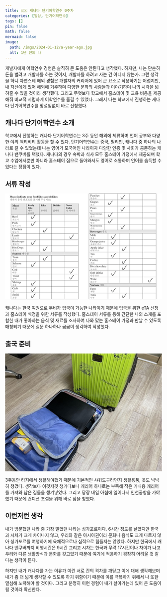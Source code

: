 ```yaml
---
title: 🇨🇦 캐나다 단기어학연수 0주차
categories: [일상, 단기어학연수]
tags: []
pin: false
math: false
mermaid: false
image:
  path: /imgs/2024-01-12/a-year-ago.jpg
  alt: 1년 전의 나
---
```

<style>s{text-decoration:none; color: orange;}</style>

개발자에게 어학연수 경험은 솔직히 큰 도움은 안된다고 생각했다. 하지만, 나는 단순히 돈을 벌려고 개발자를 하는 것이지, 개발자를 하려고 사는 건 아니지 않는가. 그런 생각을 하니 자연스레 해외 경험은 개발자의 커리어에 있어 큰 요소로 작용하기는 어렵지만, 내 자신에게 있어 해외에 거주하며 다양한 문화의 사람들과 이야기하며 나의 시각을
넓혀줄 수 있을 것이라 생각했다. 그리고 무엇보다 학교에서 홈스테이 및 교육 비용을 제공해줘 비교적 저렴하게 어학연수를 즐길 수 있었다.
그래서 나는 학교에서 진행하는 캐나다 단기어학연수를 망설임없이 바로 신청했다.

## 캐나다 단기어학연수 소개
학교에서 진행하는 캐나다 단기어학연수는 3주 동안 해외에 체류하며 언어 공부와 다양한 야외 액티비티 활동을 할 수 있다.
단기어학연수는 중국, 필리핀, 캐나다 중 하나의 나라로 갈 수 있었는데 나는 영어가 모국어인 나라이자 다양한 인종 및 사회가 공존하는 캐나다 밴쿠버를 택했다. 캐나다의 경우 숙박과 식사 모두 홈스테이 가정에서 제공되며 학교 수업에서뿐만 아니라 홈스테이 집으로 돌아와서도 영어로 소통하며 언어를 습득할 수 있다는 장점이 있다.

## 서류 작성
![](/imgs/2024-01-12/homestay.png)

캐나다는 한국 여권으로 무비자 입국이 가능한 나라이기 때문에 입국을 위한 eTA 신청과 홈스테이 배정을 위한 서류를 작성했다. 홈스테이 서류를 통해 간단한 나의 소개를 포함한 내가 좋아하는 음식 및 재료를 조사하여 나와 맞는 홈스테이 가정과 만날 수 있도록 매칭되기 때문에 질문 하나하나 곰곰이 생각하여 작성했다.

## 출국 준비
![](/imgs/2024-01-12/packing.jpg)

3주동안 타지에서 생활해야했기 때문에 기본적인 샤워도구라던지 생활용품, 옷도 넉넉히 챙겼다. 생각보다 이것저것 챙기다보니 캐리어 하나로는 부족해 작은 기내용 캐리어를 가져와 남은 짐들을 챙겨넣었다. 그리고 당장 내일 아침에 일어나서 인천공항을 가야했기 때문에 컨디션 조절을 위해 바로 잠을 청했다.

## 이런저런 생각
내가 방문했던 나라 중 가장 멀었던 나라는 싱가포르이다. 6시간 정도를 날았지만 한국과 시차가 크게 차이나지 않고, 우리와 같은 아시아권이라 문화나 음식도 크게 다르지 않아 싱가포르를 여행하기에 육체적으로나 심적으로 힘들지는 않았다. 하지만 한국에서 캐나다 밴쿠버까지 비행시간은 9시간 그리고 시차는 한국과 무려 17시간이나 차이가 나고 우리와 다른 생활방식과 문화를 갖고있기 때문에 여기에 적응하기 굉장히 어려울 것 같다는 생각이 든다.

하지만 내가 캐나다를 가는 이유가 이런 서로 간의 격차를 깨닫고 이에 대해 생각해보며 내가 좀 더 넓게 생각할 수 있도록 하기 위함이기 때문에 이를 극복하기 위해서 나 또한 열심해 노력해야 할 것이다. 그리고 분명히 이런 경험이 내가 살아가는데 있어 큰 도움이 될 것이라 확신한다.